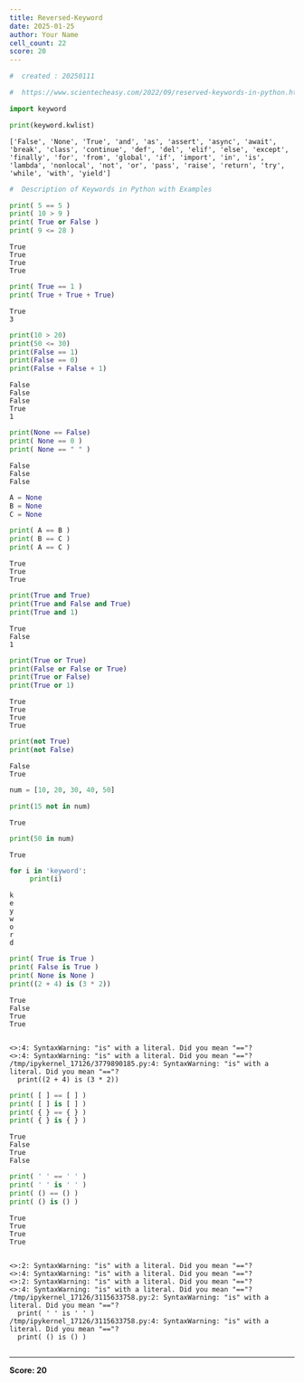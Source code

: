 ```yaml
---
title: Reversed-Keyword
date: 2025-01-25
author: Your Name
cell_count: 22
score: 20
---
```


```python
#  created : 20250111
```


```python
#  https://www.scientecheasy.com/2022/09/reserved-keywords-in-python.html/
```


```python
import keyword

```


```python
print(keyword.kwlist)
```

    ['False', 'None', 'True', 'and', 'as', 'assert', 'async', 'await', 'break', 'class', 'continue', 'def', 'del', 'elif', 'else', 'except', 'finally', 'for', 'from', 'global', 'if', 'import', 'in', 'is', 'lambda', 'nonlocal', 'not', 'or', 'pass', 'raise', 'return', 'try', 'while', 'with', 'yield']



```python
#  Description of Keywords in Python with Examples

```


```python
print( 5 == 5 )
print( 10 > 9 )
print( True or False )
print( 9 <= 28 )
```

    True
    True
    True
    True



```python
print( True == 1 )
print( True + True + True)
```

    True
    3



```python
print(10 > 20)
print(50 <= 30)
print(False == 1)
print(False == 0)
print(False + False + 1) 
```

    False
    False
    False
    True
    1



```python
print(None == False)
print( None == 0 )
print( None == " " )
```

    False
    False
    False



```python
A = None
B = None
C = None
```


```python
print( A == B )
print( B == C )
print( A == C )
```

    True
    True
    True



```python
print(True and True)
print(True and False and True)
print(True and 1)
```

    True
    False
    1



```python
print(True or True)
print(False or False or True)
print(True or False)
print(True or 1)
```

    True
    True
    True
    True



```python
print(not True)
print(not False)
```

    False
    True



```python
num = [10, 20, 30, 40, 50]
```


```python
print(15 not in num)
```

    True



```python
print(50 in num)
```

    True



```python
for i in 'keyword':
     print(i)
```

    k
    e
    y
    w
    o
    r
    d



```python
print( True is True )
print( False is True )
print( None is None )
print((2 + 4) is (3 * 2))
```

    True
    False
    True
    True


    <>:4: SyntaxWarning: "is" with a literal. Did you mean "=="?
    <>:4: SyntaxWarning: "is" with a literal. Did you mean "=="?
    /tmp/ipykernel_17126/3779890185.py:4: SyntaxWarning: "is" with a literal. Did you mean "=="?
      print((2 + 4) is (3 * 2))



```python
print( [ ] == [ ] )
print( [ ] is [ ] )  
print( { } == { } )
print( { } is { } )
```

    True
    False
    True
    False



```python
print( ' ' == ' ' )
print( ' ' is ' ' )
print( () == () )
print( () is () )
```

    True
    True
    True
    True


    <>:2: SyntaxWarning: "is" with a literal. Did you mean "=="?
    <>:4: SyntaxWarning: "is" with a literal. Did you mean "=="?
    <>:2: SyntaxWarning: "is" with a literal. Did you mean "=="?
    <>:4: SyntaxWarning: "is" with a literal. Did you mean "=="?
    /tmp/ipykernel_17126/3115633758.py:2: SyntaxWarning: "is" with a literal. Did you mean "=="?
      print( ' ' is ' ' )
    /tmp/ipykernel_17126/3115633758.py:4: SyntaxWarning: "is" with a literal. Did you mean "=="?
      print( () is () )



```python

```


---
**Score: 20**